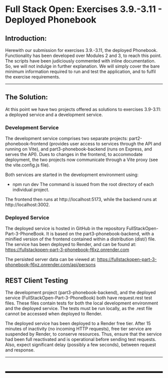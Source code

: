 # Full Stack Open: Exercises 3.9.-3.11 - Deployed Phonebook

## Introduction:

Herewith our submission for exercises 3.9.-3.11, the deployed Phonebook. Functionality has been developed over Modules 2 and 3, to reach this point. The scripts have been judiciously commented with inline documentation. So, we will not indulge in further explanation. We will simply cover the bare minimum information required to run and test the application, and to fulfil the exercise requirements.

---

## The Solution:

At this point we have two projects offered as solutions to exercises 3.9-3.11: a deployed service and a development service.

### Development Service

The development service comprises two separate projects: part2-phonebook-frontend (provides user access to services through the API and running on Vite), and part3-phonebook-backend (runs on Express, and serves the API). Dues to changes in the frontend, to accommodate deployment, the two projects now communicate through a Vite proxy (see the vite.config.js file).  

Both services are started in the development environment using:
 - npm run dev
The command is issued from the root directory of each individual project.

The frontend then runs at http://localhost:5173, while the backend runs at http://localhost:3002.


### Deployed Service

The deployed service is hosted in GitHub in the repository FullStackOpen-Part-3-PhoneBook. It is based on the part3-phonebook-backend, with a minified version of the frontend contained within a distribution (dist/) file. The service has been deployed to Render, and can be found at:
https://fullstackopen-part-3-phonebook-f6xz.onrender.com

The persisted server data can be viewed at:
https://fullstackopen-part-3-phonebook-f6xz.onrender.com/api/persons


## REST Client Testing

The development project (part3-phonebook-backend), and the deployed service (FullStackOpen-Part-3-PhoneBook) both have request.rest test files. These files contain tests for both the local development environment and the deployed service. The tests must be run locally, as the .rest file cannot be accessed when deployed to Render.

The deployed service has been deployed to a Render free tier. After 15 minutes of inactivity (no incoming HTTP requests), free tier service are suspended by Render, to conserve resources. Thus, ensure that the service had been full reactivated and is operational before sending test requests. Also, expect significant delay (possibly a few seconds), between request and response.


---

<br/>

<hr style="height: 5px; background-color: black; border: none;">
